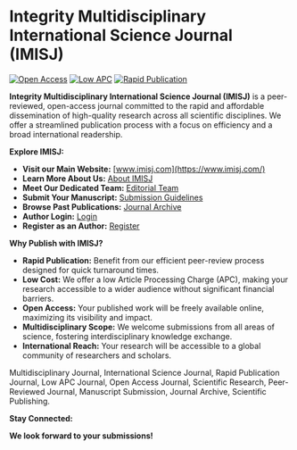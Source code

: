 # Integrity Multidisciplinary International Science Journal (IMISJ)

[![Open Access](https://img.shields.io/badge/Open%20Access-brightgreen.svg)](https://imisj.com/)
[![Low APC](https://img.shields.io/badge/Low%20APC-blue.svg)](https://imisj.com/)
[![Rapid Publication](https://img.shields.io/badge/Rapid%20Publication-success.svg)](https://imisj.com/)

**Integrity Multidisciplinary International Science Journal (IMISJ)** is a peer-reviewed, open-access journal committed to the rapid and affordable dissemination of high-quality research across all scientific disciplines. We offer a streamlined publication process with a focus on efficiency and a broad international readership.

**Explore IMISJ:**

* **Visit our Main Website:** [www.imisj.com](https://www.imisj.com/)
* **Learn More About Us:** [About IMISJ](https://imisj.com/about.php)
* **Meet Our Dedicated Team:** [Editorial Team](https://imisj.com/editorial_team.php)
* **Submit Your Manuscript:** [Submission Guidelines](https://imisj.com/submission.php)
* **Browse Past Publications:** [Journal Archive](https://imisj.com/archive.php)
* **Author Login:** [Login](https://imisj.com/login.php)
* **Register as an Author:** [Register](https://imisj.com/register.php)

**Why Publish with IMISJ?**

* **Rapid Publication:** Benefit from our efficient peer-review process designed for quick turnaround times.
* **Low Cost:** We offer a low Article Processing Charge (APC), making your research accessible to a wider audience without significant financial barriers.
* **Open Access:** Your published work will be freely available online, maximizing its visibility and impact.
* **Multidisciplinary Scope:** We welcome submissions from all areas of science, fostering interdisciplinary knowledge exchange.
* **International Reach:** Your research will be accessible to a global community of researchers and scholars.

Multidisciplinary Journal, International Science Journal, Rapid Publication Journal, Low APC Journal, Open Access Journal, Scientific Research, Peer-Reviewed Journal, Manuscript Submission, Journal Archive, Scientific Publishing.

**Stay Connected:**


**We look forward to your submissions!**
